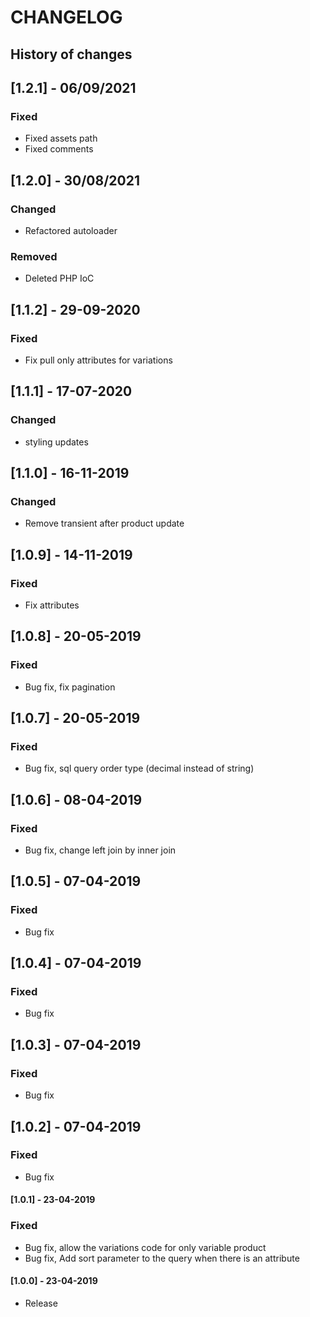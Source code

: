 # CHANGELOG

## History of changes

## [1.2.1] - 06/09/2021
### Fixed
- Fixed assets path
- Fixed comments

## [1.2.0] - 30/08/2021
### Changed
- Refactored autoloader
### Removed
- Deleted PHP IoC

## [1.1.2] - 29-09-2020
### Fixed
* Fix pull only attributes for variations

## [1.1.1] - 17-07-2020
### Changed
* styling updates

## [1.1.0] - 16-11-2019
### Changed
* Remove transient after product update

## [1.0.9] - 14-11-2019
### Fixed
* Fix attributes

## [1.0.8] - 20-05-2019
### Fixed
* Bug fix, fix pagination

## [1.0.7] - 20-05-2019
### Fixed
* Bug fix, sql query order type (decimal instead of string)

## [1.0.6] - 08-04-2019
### Fixed
* Bug fix, change left join by inner join

## [1.0.5] - 07-04-2019
### Fixed
* Bug fix

## [1.0.4] - 07-04-2019
### Fixed
* Bug fix

## [1.0.3] - 07-04-2019
### Fixed
* Bug fix

## [1.0.2] - 07-04-2019
### Fixed
* Bug fix

#### [1.0.1] - 23-04-2019
### Fixed
* Bug fix, allow the variations code for only variable product
* Bug fix, Add sort parameter to the query when there is an attribute

#### [1.0.0] - 23-04-2019
* Release